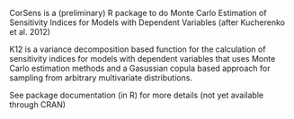 CorSens is a (preliminary) R package to do Monte Carlo Estimation of Sensitivity Indices for Models with Dependent Variables (after Kucherenko et al. 2012)

K12 is a variance decomposition based function for the calculation of sensitivity indices for models with dependent variables that uses Monte Carlo estimation methods and a Gasussian copula based approach for sampling from arbitrary multivariate distributions.

See package documentation (in R) for more details (not yet available through CRAN)
